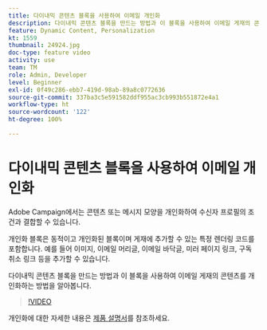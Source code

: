 ```yaml
---
title: 다이내믹 콘텐츠 블록을 사용하여 이메일 개인화
description: 다이내믹 콘텐츠 블록을 만드는 방법과 이 블록을 사용하여 이메일 게재의 콘텐츠를 개인화하는 방법을 알아봅니다.
feature: Dynamic Content, Personalization
kt: 1559
thumbnail: 24924.jpg
doc-type: feature video
activity: use
team: TM
role: Admin, Developer
level: Beginner
exl-id: 0f49c286-ebb7-419d-98ab-89a8c0772636
source-git-commit: 337ba3c5e591582ddf955ac3cb993b551872e4a1
workflow-type: ht
source-wordcount: '122'
ht-degree: 100%

---
```



# 다이내믹 콘텐츠 블록을 사용하여 이메일 개인화

Adobe Campaign에서는 콘텐츠 또는 메시지 모양을 개인화하여 수신자 프로필의 조건과 결합할 수 있습니다.

개인화 블록은 동적이고 개인화된 블록이며 게재에 추가할 수 있는 특정 렌더링 코드를 포함합니다. 예를 들어 이미지, 이메일 머리글, 이메일 바닥글, 미러 페이지 링크, 구독 취소 링크 등을 추가할 수 있습니다.

다이내믹 콘텐츠 블록을 만드는 방법과 이 블록을 사용하여 이메일 게재의 콘텐츠를 개인화하는 방법을 알아봅니다.

>[!VIDEO](https://video.tv.adobe.com/v/24924?quality=12)

개인화에 대한 자세한 내용은 [제품 설명서](https://experienceleague.adobe.com/docs/campaign-classic/using/sending-messages/personalizing-deliveries/about-personalization.html?lang=ko)를 참조하세요.
